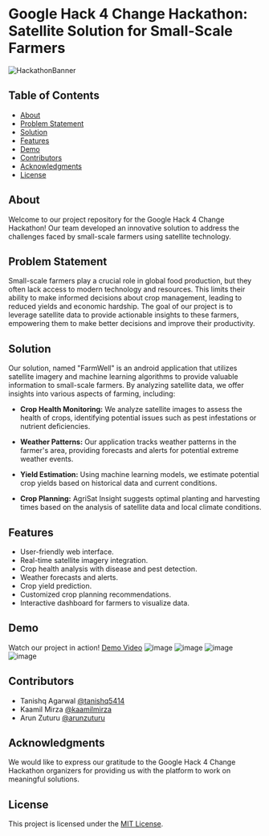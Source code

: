 # Google Hack 4 Change Hackathon: Satellite Solution for Small-Scale Farmers


![HackathonBanner](https://github.com/tanishq5414/GoogleHack4Change/assets/69450092/1248c140-b2dd-4d13-965d-1956f48ca052)


## Table of Contents

- [About](#about)
- [Problem Statement](#problem-statement)
- [Solution](#solution)
- [Features](#features)
- [Demo](#demo)
- [Contributors](#contributors)
- [Acknowledgments](#acknowledgments)
- [License](#license)

## About

Welcome to our project repository for the Google Hack 4 Change Hackathon! Our team developed an innovative solution to address the challenges faced by small-scale farmers using satellite technology.

## Problem Statement

Small-scale farmers play a crucial role in global food production, but they often lack access to modern technology and resources. This limits their ability to make informed decisions about crop management, leading to reduced yields and economic hardship. The goal of our project is to leverage satellite data to provide actionable insights to these farmers, empowering them to make better decisions and improve their productivity.

## Solution

Our solution, named "FarmWell" is an android application that utilizes satellite imagery and machine learning algorithms to provide valuable information to small-scale farmers. By analyzing satellite data, we offer insights into various aspects of farming, including:

- **Crop Health Monitoring:** We analyze satellite images to assess the health of crops, identifying potential issues such as pest infestations or nutrient deficiencies.

- **Weather Patterns:** Our application tracks weather patterns in the farmer's area, providing forecasts and alerts for potential extreme weather events.

- **Yield Estimation:** Using machine learning models, we estimate potential crop yields based on historical data and current conditions.

- **Crop Planning:** AgriSat Insight suggests optimal planting and harvesting times based on the analysis of satellite data and local climate conditions.

## Features

- User-friendly web interface.
- Real-time satellite imagery integration.
- Crop health analysis with disease and pest detection.
- Weather forecasts and alerts.
- Crop yield prediction.
- Customized crop planning recommendations.
- Interactive dashboard for farmers to visualize data.


## Demo

Watch our project in action! [Demo Video](https://youtu.be/LxgWz8FwCrg)
![image](https://github.com/tanishq5414/GoogleHack4Change/assets/69450092/2c6752b8-7edf-4825-8e2d-3a720d0dd46d)
![image](https://github.com/tanishq5414/GoogleHack4Change/assets/69450092/ff30dfa7-2d26-4819-a0b8-df809403ec7d)
![image](https://github.com/tanishq5414/GoogleHack4Change/assets/69450092/d55ece08-d495-4c23-969c-bc42be04c2b3)
![image](https://github.com/tanishq5414/GoogleHack4Change/assets/69450092/47ac74f9-c695-4575-8a52-e5d2be26150e)



## Contributors

- Tanishq Agarwal [@tanishq5414](https://github.com/tanishq5414)
- Kaamil Mirza [@kaamilmirza](https://github.com/kaamilmirza)
- Arun Zuturu [@arunzuturu](https://github.com/arunzuturu)

## Acknowledgments

We would like to express our gratitude to the Google Hack 4 Change Hackathon organizers for providing us with the platform to work on meaningful solutions.

## License

This project is licensed under the [MIT License](LICENSE).
